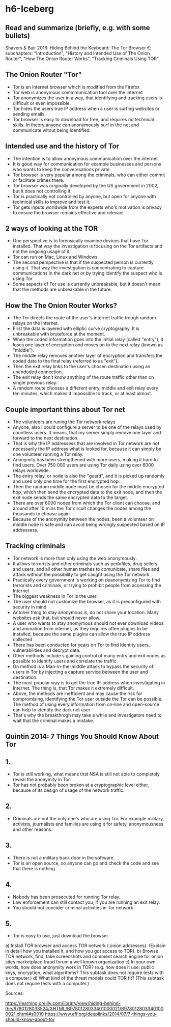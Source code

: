 # h6-Iceberg 
## Read and summarize (briefly, e.g. with some bullets)
Shavers & Bair 2016: Hiding Behind the Keyboard: The Tor Browser €; subchapters: "Introduction", "History and Intended Use of The Onion Router", "How The Onion Router Works", "Tracking Criminals Using TOR".

## The Onion Router "Tor"

- Tor is an Internet browser which is modified from the Firefox 
- Tor web is anonymous commmunication tool over the internet
- Tor anonymizes the user in a way, that identifying and tracking users is difficult or even impossible.
- Tor hides the users true IP address when a user is surfing websites or sending emails.
- Tor browser is easy to download for free, and requires no technical skills. In theory anyone can anonymously surf in the net and communicate witout being identified.

## Intended use and the history of Tor

- The intention is to allow anonymous communication over the internet
- It is good way for communication for example businesses and persons who wants to keep the converesations private.
- Tor browser is very popular among the criminals, who can either commit or faciltate crimes there.
- Tor browser was originally developed by the US government in 2002, but it does not controlling it.
- Tor is practically not controlled by anyone, but open for anyone with technical skills to improve and test it.
- Tor gets inputs worldwide from the experts who's motivation is privacy to ensure the browser remains effective and relevant

## 2 ways of looking at the TOR

- One perspective is to forensically examine devices that have Tor installed. That way the investigation is focusing on the Tor artifacts and not the ongoing usage of it.
- Tor can run on Mac, Linux and Windows
- The second perspective is that if the suspected person is currently using it. That way the investigation is concentrating to capture communications in the dark net or by trying identify the suspect who is using Tor
- Some aspects of Tor use is currently unbreakable, but it doesn't mean that the methods are unbreakable in the future.

## How the The Onion Router Works?

- The Tor directs the route of the user's internet traffic trough random relays on the Internet.
- First the data is layered with elliptic curve cryptography. It is unbreakable with bruteforce at the moment.
- When the coded information goes into the initial relay (called "entry"), it loses one layer of encryption and moves on to the next relay (known as "middle").
- The middle relay removes another layer of encryption and transfers the coded data to the final relay (referred to as "exit").
- Then the exit relay links to the user's chosen destination using an unendoded connection.
- The exit relay don't know anything of the route traffic other than on single previous relay.
- A random route chooses a different entry, middle and exit relay every ten minutes, which makes it impossible to track, or at least almost.

## Couple important thins about Tor net

- The volunteers are runing the Tor network relays
- Anyone, also I could configure a server to be one of the relays used by countless users. It means, that my server simply remove one layer and forward to the next destination.
- That is why the IP addressess that are involved in Tor network are not necessarily the IP address what is looked for, because it can simply be one volunteer running a Tor relay.
- Anonymity has been strengthened with more users, making it hard to find users. Over 750 000 users are using Tor daily using over 6000 relays worldwide.
- The entry relay, or node is also the "guard", and it is picked up randomly and used only one time for the first encrypted hop.
- Then the random middle node must be chosen for the middle encrypted hop, which then send the encrypted data to the exit node, and then the exit node sends the same encrypted data to the target.
- There are over 6000 nodes from which the Tor client can choose, and around after 10 mins the Tor circuit changes the nodes among the thousands to choose again.
- Because of the anonymity between the nodes, been a volunteer on middle node is safe and can avoid being wrongly suspected based on IP addressess.

## Tracking criminals 

- Tor network is more than only using the web anonymously.
- It allows terrorists and other criminals such as pedofiles, drug sellers and users, and all other human trashes to comunicate, share files and attack without the possibility to get caught using the Tor network
- Practically every government is working on deanonymizing Tor to find terrorists and criminals, or trying to prohibit people from accessing the Internet
- The biggest weakness in Tor is the user.
- The user should not customize the browser, as it is preconfigured with security in mind
- Antoher thing to stay anonymous is, do not share your location. Many websites ask that, but should never allow.
- A user who wants to stay anomymous should not ever download videos and animation from internet, as they requires often plugins to be installed, because the same plugins can allow the true IP address collected
- There has been conducted for years on Tor to find identity users, vulnerabilities and decrypt data.
- Other methods include s gaining control of many entry and exit nodes as possible to identify users and correlate the traffic.
- On method is a Man-in-the-middle attack to bypass the security of users in Tor by injecting a capture service between the user and destination.
- The most popular way is to get the true IP-address when investigating in Internet. The thing is, that Tor makes it extremely difficult.
- Above, the methods are inefficient and may cause the risk for compromising, identifying the Tor user outside the Tor can be possible. The method of using every information from on-line and open-source can help to identify the dark net user
- That's why the breakthrogh may take a while and investigators need to wait that the criminal makes a mistake.
 
## Quintin 2014: 7 Things You Should Know About Tor

## 1.
- Tor is still working, what means that NSA is still not able to completely reveal the anonymity in Tor.
- Tor has not probably been broken at a cryptographic level either, because of its design of usage of the network traffic.

## 2.
- Criminals are not the only one's who are using Tor. For example military, activists, journalists and families are using it for safety, anonymousness and other reasons.

## 3. 
- There is not a military back door in the software.
- Tor is an open source, so anyone can go and check the code and see that there is nothing.

## 4.
- Nobody has been prosecuted for running Tor relay.
- Law enforcement can still contact you, if you are running an exit relay.
- You should not concider criminal activities in Tor network

## 5. 
- Tor is easy to use, just download the browser


a) Install TOR browser and access TOR network (.onion addresses). (Explain in detail how you installed it, and how you got access to TOR).
b) Browse TOR network, find, take screenshots and comment
search engine for onion sites
marketplace
fraud
forum
a well known organization
c) In your own words, how does anonymity work in TOR? (e.g. how does it use: public keys, encryption, what algorithms? This subtask does not require tests with a computer.)
d) What kind of the threat models could TOR fit? (This subtask does not require tests with a computer.)


Sources:

https://learning.oreilly.com/library/view/hiding-behind-the/9780128033524/XHTML/B9780128033401000021/B9780128033401000021.xhtml#s0010
https://www.eff.org/deeplinks/2014/07/7-things-you-should-know-about-tor

